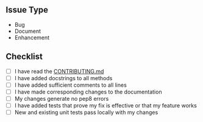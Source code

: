 ## Issue Type
<!-- delete options below as required -->
- Bug
- Document
- Enhancement

## Checklist
- [ ] I have read the [CONTRIBUTING.md]()
- [ ] I have added docstrings to all methods
- [ ] I have added sufficient comments to all lines
- [ ] I have made corresponding changes to the documentation
- [ ] My changes generate no pep8 errors
- [ ] I have added tests that prove my fix is effective or that my feature works
- [ ] New and existing unit tests pass locally with my changes
